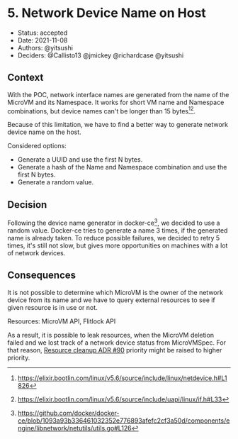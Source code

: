 # 5. Network Device Name on Host

* Status: accepted
* Date: 2021-11-08
* Authors: @yitsushi
* Deciders: @Callisto13 @jmickey @richardcase @yitsushi

## Context

With the POC, network interface names are generated from the name of the
MicroVM and its Namespace. It works for short VM name and Namespace
combinations, but device names can't be longer than 15 bytes[^1][^2].

Because of this limitation, we have to find a better way to generate network
device name on the host.

Considered options:

* Generate a UUID and use the first N bytes.
* Generate a hash of the Name and Namespace combination and use the first N
  bytes.
* Generate a random value.

[^1]: https://elixir.bootlin.com/linux/v5.6/source/include/linux/netdevice.h#L1826
[^2]: https://elixir.bootlin.com/linux/v5.6/source/include/uapi/linux/if.h#L33

## Decision

Following the device name generator in docker-ce[^3], we decided to use a random
value. Docker-ce tries to generate a name 3 times, if the generated name is
already taken. To reduce possible failures, we decided to retry 5 times,
it's still not slow, but gives more opportunities on machines with a lot of
network devices.

[^3]: https://github.com/docker/docker-ce/blob/1093a93b336461032352e776893afefc2cf3a50d/components/engine/libnetwork/netutils/utils.go#L126

## Consequences

It is not possible to determine which MicroVM is the owner of the network
device from its name and we have to query external resources to see if given
resource is in use or not.

Resources: MicroVM API, Flitlock API

As a result, it is possible to leak resources, when the MicroVM deletion failed
and we lost track of a network device status from MicroVMSpec. For that reason,
[Resource cleanup ADR #90][issue-90] priority might be raised to higher priority.

[issue-90]: https://github.com/weaveworks-liquidmetal/flintlock/issues/90
